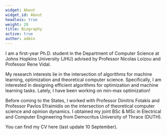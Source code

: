 ```yaml
---
widget: About
widget_id: About
headless: true
weight: 20
title: Biography
active: true
author: admin
---
```

I am a first-year Ph.D. student in the Department of Computer Science at Johns Hopkins University (JHU) advised by Professor Nicolas Loizou and Professor Rene Vidal. 

My research interests lie in the intersection of algorithms for machine learning, optimization and theoretical computer science. Specifically, I am interested in designing efficient algorithms for optimization and machine learning tasks. Lately,  I have been working on min-max optimization!

Before coming to the States, I worked with Professor Dimitris Fotakis and Professor Pavlos Efraimidis on the intersection of theoretical computer science and opinion dynamics. I obtained my joint BSc & MSc in Electrical and Computer Engineering from Democritus University of Thrace (DUTH).



You can find my CV here (last update 10 September).
